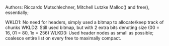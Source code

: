 Authors: Riccardo <riccardo> Mutschlechner, Mitchell <lutzke> Lutzke
Malloc() and free(), essentially;

WKLD1: No need for headers, simply used a bitmap to allocate/keep track of chunks
WKLD2: Still used bitmap, but with 2 extra bits denoting size (00 = 16, 01 = 80, 1x = 256)
WLKD3: Used header nodes as small as possible; coalesce entire list on every free to maximally compact.
